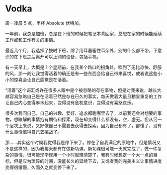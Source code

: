 [slug]: vodka
[date]: 2014-09-22T02:16:26

# Vodka

周一凌晨 5 点，半杯 Absolute 伏特加。

一年前，我总是加班，总是在下班的时候把笔记本背回家，总想在家的时候能延续工作或和工作有关的事情。

最近几个月，我选择了按时下班，除了用耳塞塞住耳朵外，别的什么都不带，下意识的在下班之后离开可以上网的设备，包括手机。

有一天早上，大概是 1 个星期前，在我某个路口的拐角处，吹到了无比凉快、舒服的风，那一刻让我觉得活着的确还是有一些东西会给自己带来喜悦，或者说这些小小的惊喜会让自己感觉是在活着。

“活着”这个词汇或许在很多人眼中是个被忽略的存在事物，但是对我来说，越长大越容易忽略自己是在活着已然是存在已久的事实，每天做着大量且稍显重复的工作让自己内心变得麻木起来，变得没有危机意识，变得没有喜怒哀乐。

很多次我问自己，自己的兴趣、爱好、追求都跑哪里去了，以前我还会对想要的事物，想暸解的事情抱有期待和探索，现在却变得什么都没有，空，虚无。但从另一个层次上来说，又好像自己不需要去获得去探索，因为自己都有了，都懂了，没有什么事情值得自己去挑战了。

那……其实这个时候我觉得我是停下来了。停在了自我满足的原地中，但是情况又不是这样的，因为我每天都有在做新功课，新功课很可能一天就完成了，做一件复杂的事情，很可能现学现用一个小时就理清楚了，我有时候想定一个大一点的目标，但是应为琐碎的时间，没能长久的延续下去，又或者我的完美主义让事情进度变得很缓慢，久而久之就变停下来了。



